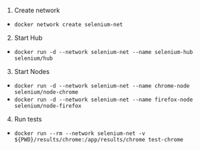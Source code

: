1. Create network
- `docker network create selenium-net`

2. Start Hub
-  `docker run -d --network selenium-net --name selenium-hub selenium/hub`

3. Start Nodes
- `docker run -d --network selenium-net --name chrome-node selenium/node-chrome`
- `docker run -d --network selenium-net --name firefox-node selenium/node-firefox`

4. Run tests
- `docker run --rm --network selenium-net -v ${PWD}/results/chrome:/app/results/chrome test-chrome`
